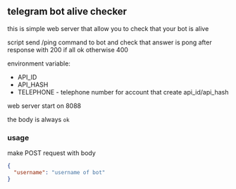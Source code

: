 ## telegram bot alive checker

this is simple web server that allow you to check that your bot is alive

script send /ping command to bot and check that answer is pong after response with 200 if all ok otherwise 400

environment variable:
- API_ID
- API_HASH
- TELEPHONE - telephone number for account that create api_id/api_hash

web server start on 8088

the body is always `ok`

### usage

make POST request with body 

```json
{
  "username": "username of bot"
}
```